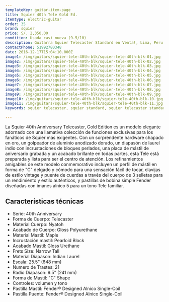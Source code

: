 ```yaml
---
templateKey: guitar-item-page
title: Squier 40th Tele Gold Ed.
itemtype: electric-guitar
order: 35
brand: squier
price: S/. 2,350.00
condition: Usada casi nueva (9.5/10)
description: Guitarra Squier Telecaster Standard en Venta!, Lima, Peru
contactPhone: 51992780348
date: 2016-12-17T15:04:10.000Z
image1: /img/guitars/squier-tele-40th-blk/squier-tele-40th-blk-01.jpg
image2: /img/guitars/squier-tele-40th-blk/squier-tele-40th-blk-02.jpg
image3: /img/guitars/squier-tele-40th-blk/squier-tele-40th-blk-03.jpg
image4: /img/guitars/squier-tele-40th-blk/squier-tele-40th-blk-04.jpg
image5: /img/guitars/squier-tele-40th-blk/squier-tele-40th-blk-05.jpg
image6: /img/guitars/squier-tele-40th-blk/squier-tele-40th-blk-06.jpg
image7: /img/guitars/squier-tele-40th-blk/squier-tele-40th-blk-07.jpg
image8: /img/guitars/squier-tele-40th-blk/squier-tele-40th-blk-08.jpg
image9: /img/guitars/squier-tele-40th-blk/squier-tele-40th-blk-09.jpg
image10: /img/guitars/squier-tele-40th-blk/squier-tele-40th-blk-10.jpg
image11: /img/guitars/squier-tele-40th-blk/squier-tele-40th-blk-11.jpg
keywords: squier telecaster, squier standard, squier telecaster standard

---
```

La Squier 40th Anniversary Telecaster, Gold Edition es un modelo elegante adornado con una llamativa colección de funciones exclusivas para los fanáticos de Squier más exigentes. Con un sorprendente hardware chapado en oro, un golpeador de aluminio anodizado dorado, un diapasón de laurel indio con incrustaciones de bloques perlados, una placa de mástil de aniversario grabada y un acabado brillante en todas partes, esta Tele está preparada y lista para ser el centro de atención. Los refinamientos amigables de este modelo conmemorativo incluyen un perfil de mástil en forma de "C" delgado y cómodo para una sensación fácil de tocar, clavijas de estilo vintage y puente de cuerdas a través del cuerpo de 3 selletas para un rendimiento y estilo auténticos, y pastillas de bobina simple Fender diseñadas con imanes alnico 5 para un tono Tele familiar.

## Características técnicas

* Serie: 40th Anniversary
* Forma de Cuerpo: Telecaster
* Material Cuerpo: Nyatoh
* Acabado de Cuerpo: Gloss Polyurethane
* Material Mastil: Maple
* Incrustación mastil: Pearloid Block
* Acabado Mastil: Gloss Urethane
* Frets Size: Narrow Tall
* Material Diapason: Indian Laurel
* Escala: 25.5" (648 mm)
* Numero de Trastes: 21
* Radio Diapason: 9.5" (241 mm)
* Forma de Mastil: "C" Shape
* Controles: volumen y tono
* Pastilla Mastil: Fender® Designed Alnico Single-Coil
* Pastilla Puente: Fender® Designed Alnico Single-Coil
